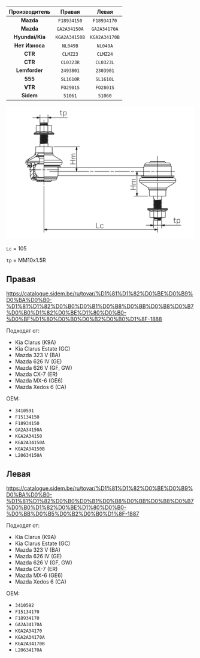| Производитель | Правая | Левая |
|:-:|:-:|:-:|
| __Mazda__ | `F18934150` | `F18934170` |
| __Mazda__ | `GA2A34150A` | `GA2A34170A` |
| __Hyundai/Kia__ | `KGA2A34150B` | `KGA2A34170B` |
| __Нет Износа__ | `NL049B` | `NL049A` |
| __CTR__ | `CLMZ23` | `CLMZ24` |
| __CTR__ | `CL0323R` | `CL0323L` |
| __Lemforder__ | `2493801` | `2303901` |
| __555__ | `SL1610R` | `SL1610L` |
| __VTR__ | `FO2901S` | `FO2801S` |
| __Sidem__ | `51061` | `51060` |

![alt text](img/Sidem.png)

`Lc` = 105

`tp` = MM10x1.5R

## Правая

https://catalogue.sidem.be/ru/tovar/%D1%81%D1%82%D0%BE%D0%B9%D0%BA%D0%B0-%D1%81%D1%82%D0%B0%D0%B1%D0%B8%D0%BB%D0%B8%D0%B7%D0%B0%D1%82%D0%BE%D1%80%D0%B0-%D0%BF%D1%80%D0%B0%D0%B2%D0%B0%D1%8F-1888

Подходят от:

- Kia Clarus (K9A)
- Kia Clarus Estate (GC)
- Mazda 323 V (BA)
- Mazda 626 IV (GE)
- Mazda 626 V (GF, GW)
- Mazda CX-7 (ER)
- Mazda MX-6 (GE6)
- Mazda Xedos 6 (CA)

OEM:

- `3410591`
- `F15134150`
- `F18934150`
- `GA2A34150A`
- `KGA2A34150`
- `KGA2A34150A`
- `KGA2A34150B`
- `L20634150A`

## Левая

https://catalogue.sidem.be/ru/tovar/%D1%81%D1%82%D0%BE%D0%B9%D0%BA%D0%B0-%D1%81%D1%82%D0%B0%D0%B1%D0%B8%D0%BB%D0%B8%D0%B7%D0%B0%D1%82%D0%BE%D1%80%D0%B0-%D0%BB%D0%B5%D0%B2%D0%B0%D1%8F-1887

Подходят от:

- Kia Clarus (K9A)
- Kia Clarus Estate (GC)
- Mazda 323 V (BA)
- Mazda 626 IV (GE)
- Mazda 626 V (GF, GW)
- Mazda CX-7 (ER)
- Mazda MX-6 (GE6)
- Mazda Xedos 6 (CA)

OEM:

- `3410592`
- `F15134170`
- `F18934170`
- `GA2A34170A`
- `KGA2A34170`
- `KGA2A34170A`
- `KGA2A34170B`
- `L20634170A`